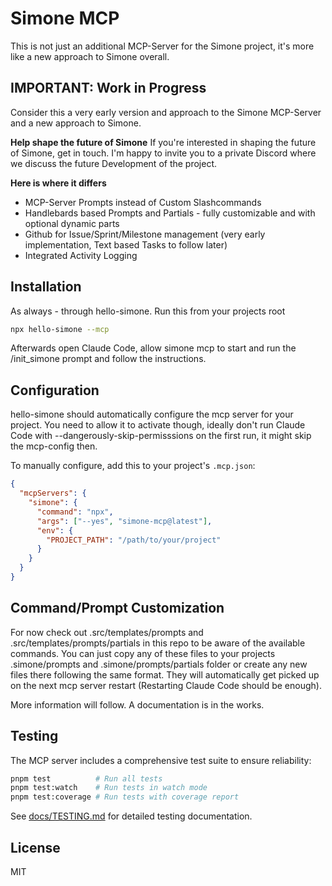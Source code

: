 # Simone MCP

This is not just an additional MCP-Server for the Simone project, it's more like a new approach to Simone overall.

## IMPORTANT: Work in Progress

Consider this a very early version and approach to the Simone MCP-Server and a new approach to Simone.

**Help shape the future of Simone** If you're interested in shaping the future of Simone, get in touch. I'm happy to invite you to a private Discord where we discuss the future Development of the project.

**Here is where it differs**

- MCP-Server Prompts instead of Custom Slashcommands
- Handlebards based Prompts and Partials - fully customizable and with optional dynamic parts
- Github for Issue/Sprint/Milestone management (very early implementation, Text based Tasks to follow later)
- Integrated Activity Logging

## Installation

As always - through hello-simone. Run this from your projects root

```bash
npx hello-simone --mcp
```

Afterwards open Claude Code, allow simone mcp to start and run the /init_simone prompt and follow the instructions.

## Configuration

hello-simone should automatically configure the mcp server for your project. You need to allow it to activate though, ideally don't run Claude Code with --dangerously-skip-permisssions on the first run, it might skip the mcp-config then.

To manually configure, add this to your project's `.mcp.json`:

```json
{
  "mcpServers": {
    "simone": {
      "command": "npx",
      "args": ["--yes", "simone-mcp@latest"],
      "env": {
        "PROJECT_PATH": "/path/to/your/project"
      }
    }
  }
}
```

## Command/Prompt Customization

For now check out .src/templates/prompts and .src/templates/prompts/partials in this repo to be aware of the available commands. You can just copy any of these files to your projects .simone/prompts and .simone/prompts/partials folder or create any new files there following the same format. They will automatically get picked up on the next mcp server restart (Restarting Claude Code should be enough).

More information will follow. A documentation is in the works.

## Testing

The MCP server includes a comprehensive test suite to ensure reliability:

```bash
pnpm test          # Run all tests
pnpm test:watch    # Run tests in watch mode
pnpm test:coverage # Run tests with coverage report
```

See [docs/TESTING.md](docs/TESTING.md) for detailed testing documentation.

## License

MIT
